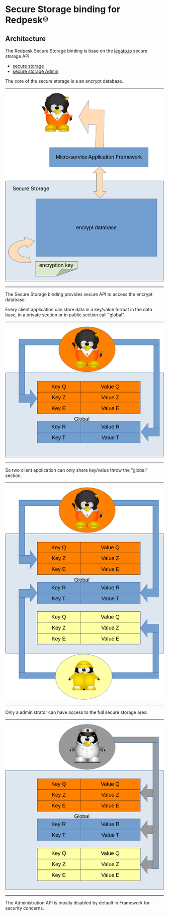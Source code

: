 # Secure Storage binding for Redpesk®

## Architecture

The Redpesk Secure Storage binding is base on the [legato.io](https://legato.io/) secure storage API.

* [secure storage](https://docs.legato.io/latest/c_secStore.html)
* [secure storage Admin](https://docs.legato.io/latest/c_secStoreAdmin.html)

The core of the secure storage is a an encrypt database.
____________________________________________
![Architecture scheme](./img/DB_description.png)
____________________________________________

The Secure Storage binding provides secure API to access the encrypt database.

Every client application can store data in a key/value format in the data base, in a private section or in public section call "global".
____________________________________________
![Architecture scheme](./img/DB_Usage_1.png)
____________________________________________

So two client application can only share key/value throw the "global" section.
____________________________________________
![Architecture scheme](./img/DB_Usage_2.png)
____________________________________________

Only a administrator can have access to the full secure storage area.
____________________________________________
![Architecture scheme](./img/DB_Usage_3.png)
____________________________________________
The Administration API is mostly disabled by default in Framework for security concerns.
